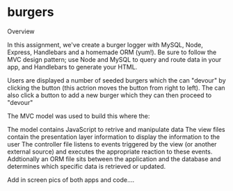 # burgers

Overview

In this assignment, we've create a burger logger with MySQL, Node, Express, Handlebars and a homemade ORM (yum!). Be sure to follow the MVC design pattern; use Node and MySQL to query and route data in your app, and Handlebars to generate your HTML.

Users are displayed a number of seeded burgers which the can "devour" by clicking the button (this actrion moves the button from right to left).  The can also click a button to add a new burger which they can then proceed to "devour"

The MVC model was used to build this where the:

The model contains JavaScript to retrive and manipulate data
The view files contain the presentation layer information to display the information to the user
The controller file listens to events triggered by the view (or another external source) and executes the appropriate reaction to these events.
Addtionally an ORM file sits between the application and the database and determines which specific data is retrieved or updated.

Add in screen pics of both apps and code....
